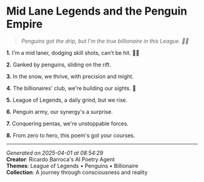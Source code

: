 # Mid Lane Legends and the Penguin Empire

> *Penguins got the drip, but I'm the true billionaire in this League. 🦄💸*

**1.** I'm a mid laner, dodging skill shots, can't be hit. 🦸‍♀️


**2.** Ganked by penguins, sliding on the rift.


**3.** In the snow, we thrive, with precision and might.


**4.** The billionaires' club, we're building our sights. 💎


**5.** League of Legends, a daily grind, but we rise.


**6.** Penguin army, our synergy's a surprise.


**7.** Conquering pentas, we're unstoppable forces.


**8.** From zero to hero, this poem's got your courses.



---

*Generated on 2025-04-01 at 08:54:29*  
**Creator**: Ricardo Barroca's AI Poetry Agent  
**Themes**: League of Legends • Penguins • Billionaire  
**Collection**: A journey through consciousness and reality